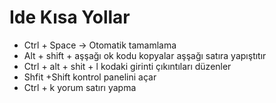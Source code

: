 # Ide Kısa Yollar 

- Ctrl + Space → Otomatik tamamlama
- Alt + shift + aşşağı ok kodu kopyalar aşşağı satıra yapıştıtır
- Ctrl + alt + shit + l kodaki girinti çıkıntıları düzenler
- Shfit +Shift kontrol panelini açar  
- Ctrl + k yorum satırı yapma